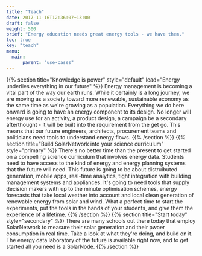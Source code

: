 ```yaml
---
title: "Teach"
date: 2017-11-16T12:36:07+13:00
draft: false
weight: 500
brief: "Energy education needs great energy tools - we have them."
toc: true
key: "teach"
menu:
  main:
      parent: "use-cases"
---
```

{{% section  title="Knowledge is power" style="default" lead="Energy underlies everything in our future" %}}
Energy management is becoming a vital part of the way our earth runs. While it certainly is a long journey, we are moving as a society toward more renewable, sustainable economy as the same time as we're growing as a population. Everything we do here onward is going to have an energy component to its design. No longer will energy use for an activity, a product design, a campaign be a secondary afterthought - it will be built into the requirement from the get go. This means that our future engineers, architects, procurement teams and politicians need tools to understand energy flows.
{{% /section %}}
{{% section  title="Build SolarNetwork into your science curriculum" style="primary" %}}
There's no better time than the present to get started on a compelling science curriculum that involves energy data. Students need to have access to the kind of energy and energy planning systems that the future will need. This future is going to be about distruibuted generation, mobile apps, real-time analytics, tight integration with building management systems and appliances. It's going to need tools that supply decision makers with up to the minute optimisation schemes, energy forecasts that take local weather into account and local clean generation of renewable energy from solar and wind.  What a perfect time to start the experiments, put the tools in the hands of your students, and give them the experience of a lifetime.
{{% /section %}}
{{% section  title="Start today" style="secondary" %}}
There are many schools out there today that employ SolarNetwork to measure their solar generation and their pwoer consumption in real time. Take a look at what they're doing, and build on it. The energy data laboratory of the future is available right now, and to get started all you need is a SolarNode.
{{% /section %}}
